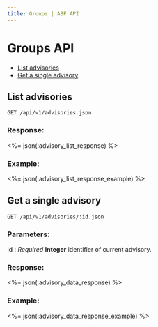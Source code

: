 ```yaml
---
title: Groups | ABF API
---
```


# Groups API

* <a href="#list-advisories">List advisories</a>
* <a href="#get-a-single-advisory">Get a single advisory</a>

## List advisories

    GET /api/v1/advisories.json

### Response:

<%= json(:advisory_list_response) %>

### Example:

<%= json(:advisory_list_response_example) %>

## Get a single advisory

    GET /api/v1/advisories/:id.json

### Parameters:

id
: _Required_ **Integer** identifier of current advisory.

### Response:

<%= json(:advisory_data_response) %>

### Example:

<%= json(:advisory_data_response_example) %>
